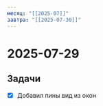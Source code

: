```yaml
---
месяц: "[[2025-07]]"
завтра: "[[2025-07-30]]"
---
```


# 2025-07-29

## Задачи

 - [x] Добавил пины вид из окон
